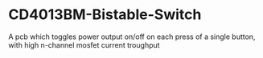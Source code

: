 # CD4013BM-Bistable-Switch
A pcb which toggles power output on/off on each press of a single button, with high n-channel mosfet current troughput 
